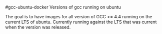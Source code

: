 #gcc-ubuntu-docker
Versions of gcc running on ubuntu

The goal is to have images for all version of GCC >= 4.4 running on the current LTS of ubuntu. Currently running against the LTS that was current when the version was released.
